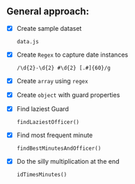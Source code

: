 ## General approach:

- [x] Create sample dataset

  ```
  data.js 
  ```

- [x] Create `Regex` to capture date instances
  
  ```
  /\d{2}-\d{2} #\d{2} [.#]{60}/g
  ```

- [x] Create `array` using `regex`

- [x] Create `object` with guard properties

- [x] Find laziest Guard
  
  ```
  findLaziestOfficer()
  ```

- [x] Find most frequent minute
  
  ```
  findBestMinutesAndOfficer()
  ```

- [x] Do the silly multiplication at the end
  
  ```
  idTimesMinutes()
  ```